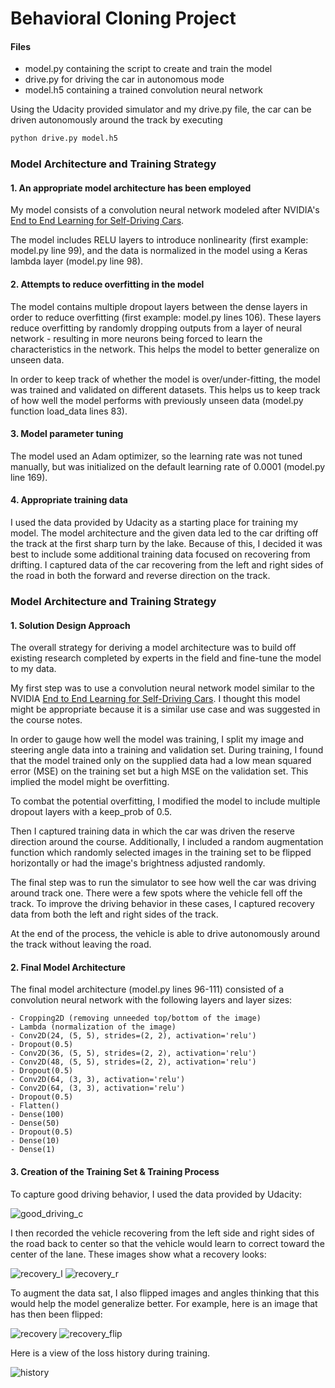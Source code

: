 # Behavioral Cloning Project


#### Files
* model.py containing the script to create and train the model
* drive.py for driving the car in autonomous mode
* model.h5 containing a trained convolution neural network


Using the Udacity provided simulator and my drive.py file, the car can be driven autonomously around the track by executing
```sh
python drive.py model.h5
```

### Model Architecture and Training Strategy

#### 1. An appropriate model architecture has been employed

My model consists of a convolution neural network modeled after NVIDIA's [End to End Learning for Self-Driving Cars](https://images.nvidia.com/content/tegra/automotive/images/2016/solutions/pdf/end-to-end-dl-using-px.pdf).

The model includes RELU layers to introduce nonlinearity (first example: model.py line 99), and the data is normalized in the model using a Keras lambda layer (model.py line 98).

#### 2. Attempts to reduce overfitting in the model

The model contains multiple dropout layers between the dense layers in order to reduce overfitting (first example: model.py lines 106). These layers reduce overfitting by randomly dropping outputs from a layer of neural network - resulting in more neurons being forced to learn the characteristics in the network. This helps the model to better generalize on unseen data.

In order to keep track of whether the model is over/under-fitting, the model was trained and validated on different datasets. This helps us to keep track of how well the model performs with previously unseen data (model.py function load_data lines 83).

#### 3. Model parameter tuning

The model used an Adam optimizer, so the learning rate was not tuned manually, but was initialized on the default learning rate of 0.0001 (model.py line 169).

#### 4. Appropriate training data

I used the data provided by Udacity as a starting place for training my model. The model architecture and the given data led to the car drifting off the track at the first sharp turn by the lake. Because of this, I decided it was best to include some additional training data focused on recovering from drifting. I captured data of the car recovering from the left and right sides of the road in both the forward and reverse direction on the track.

### Model Architecture and Training Strategy

#### 1. Solution Design Approach

The overall strategy for deriving a model architecture was to build off existing research completed by experts in the field and fine-tune the model to my data.

My first step was to use a convolution neural network model similar to the NVIDIA [End to End Learning for Self-Driving Cars](https://images.nvidia.com/content/tegra/automotive/images/2016/solutions/pdf/end-to-end-dl-using-px.pdf). I thought this model might be appropriate because it is a similar use case and was suggested in the course notes.

In order to gauge how well the model was training, I split my image and steering angle data into a training and validation set. During training, I found that the model trained only on the supplied data had a low mean squared error (MSE) on the training set but a high MSE on the validation set. This implied the model might be overfitting.

To combat the potential overfitting, I modified the model to include multiple dropout layers with a keep_prob of 0.5.

Then I captured training data in which the car was driven the reserve direction around the course. Additionally, I included a random augmentation function which randomly selected images in the training set to be flipped horizontally or had the image's brightness adjusted randomly.

The final step was to run the simulator to see how well the car was driving around track one. There were a few spots where the vehicle fell off the track. To improve the driving behavior in these cases, I captured recovery data from both the left and right sides of the track.

At the end of the process, the vehicle is able to drive autonomously around the track without leaving the road.

#### 2. Final Model Architecture

The final model architecture (model.py lines 96-111) consisted of a convolution neural network with the following layers and layer sizes:

```
- Cropping2D (removing unneeded top/bottom of the image)
- Lambda (normalization of the image)
- Conv2D(24, (5, 5), strides=(2, 2), activation='relu')
- Dropout(0.5)
- Conv2D(36, (5, 5), strides=(2, 2), activation='relu')
- Conv2D(48, (5, 5), strides=(2, 2), activation='relu')
- Dropout(0.5)
- Conv2D(64, (3, 3), activation='relu')
- Conv2D(64, (3, 3), activation='relu')
- Dropout(0.5)
- Flatten()
- Dense(100)
- Dense(50)
- Dropout(0.5)
- Dense(10)
- Dense(1)
```

#### 3. Creation of the Training Set & Training Process

To capture good driving behavior, I used the data provided by Udacity:

![good_driving_c](https://user-images.githubusercontent.com/11286381/50926331-9e068780-1409-11e9-8cbb-61b83dd3c493.jpg)

I then recorded the vehicle recovering from the left side and right sides of the road back to center so that the vehicle would learn to correct toward the center of the lane. These images show what a recovery looks:

![recovery_l](https://user-images.githubusercontent.com/11286381/50926333-9e9f1e00-1409-11e9-85fb-dccb8602d22e.jpg)
![recovery_r](https://user-images.githubusercontent.com/11286381/50926334-9e9f1e00-1409-11e9-9d3e-f7e6a764e1cb.jpg)

To augment the data sat, I also flipped images and angles thinking that this would help the model generalize better. For example, here is an image that has then been flipped:

![recovery](https://user-images.githubusercontent.com/11286381/50926336-9e9f1e00-1409-11e9-91a2-f8996e35ccdd.jpg)
![recovery_flip](https://user-images.githubusercontent.com/11286381/50926332-9e9f1e00-1409-11e9-8252-40803d38b82c.jpg)

Here is a view of the loss history during training.

![history](https://user-images.githubusercontent.com/11286381/50938054-5b55a700-142b-11e9-9aa8-6a233fb03df6.png)

